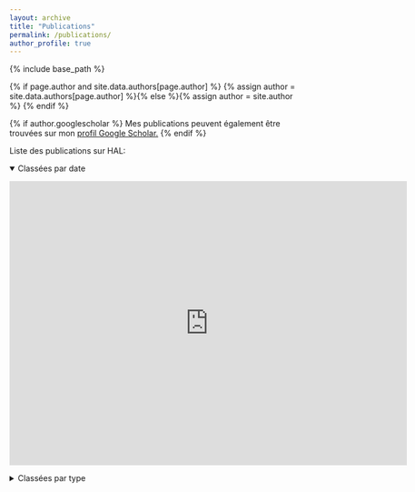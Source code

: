 ```yaml
---
layout: archive
title: "Publications"
permalink: /publications/
author_profile: true
---
```


{% include base_path %}

{% if page.author and site.data.authors[page.author] %}
  {% assign author = site.data.authors[page.author] %}{% else %}{% assign author = site.author %}
{% endif %}

{% if author.googlescholar %}
  Mes publications peuvent également être trouvées sur mon <u><a href="{{author.googlescholar}}">profil Google Scholar</a>.</u>
{% endif %}

Liste des publications sur HAL:

 <details open>
  <summary>Classées par date</summary>
  <p> <IFRAME width="700" height="500" src="https://haltools.archives-ouvertes.fr/Public/afficheRequetePubli.php?idHal=elsa-piollet&CB_auteur=oui&CB_titre=oui&CB_article=oui&langue=Francais&tri_exp=annee_publi&tri_exp2=typdoc&tri_exp3=date_publi&ordre_aff=TA&Fen=Aff&css=../css/VisuCondenseSsCadre.css" FRAMEBORDER="0" scrolling="auto" ></IFRAME></p>
</details> 

 <details>
  <summary>Classées par type</summary>
  <p> <IFRAME width="700" height="500" src="https://haltools.archives-ouvertes.fr/Public/afficheRequetePubli.php?idHal=elsa-piollet&CB_auteur=oui&CB_titre=oui&CB_article=oui&langue=Francais&tri_exp=typdoc&tri_exp2=date_publi&tri_exp3=date_publi&ordre_aff=TA&Fen=Aff&css=../css/VisuCondenseSsCadre.css" FRAMEBORDER="0" scrolling="auto" ></IFRAME></p>
</details> 

